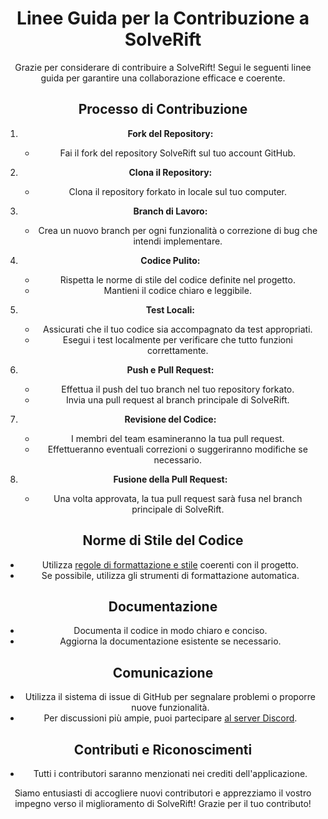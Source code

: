 <div align="center">

# Linee Guida per la Contribuzione a SolveRift

Grazie per considerare di contribuire a SolveRift! Segui le seguenti linee guida per garantire una collaborazione efficace e coerente.

## Processo di Contribuzione

1. **Fork del Repository:**
   - Fai il fork del repository SolveRift sul tuo account GitHub.

2. **Clona il Repository:**
   - Clona il repository forkato in locale sul tuo computer.

3. **Branch di Lavoro:**
   - Crea un nuovo branch per ogni funzionalità o correzione di bug che intendi implementare.

4. **Codice Pulito:**
   - Rispetta le norme di stile del codice definite nel progetto.
   - Mantieni il codice chiaro e leggibile.

5. **Test Locali:**
   - Assicurati che il tuo codice sia accompagnato da test appropriati.
   - Esegui i test localmente per verificare che tutto funzioni correttamente.

6. **Push e Pull Request:**
   - Effettua il push del tuo branch nel tuo repository forkato.
   - Invia una pull request al branch principale di SolveRift.

7. **Revisione del Codice:**
   - I membri del team esamineranno la tua pull request.
   - Effettueranno eventuali correzioni o suggeriranno modifiche se necessario.

8. **Fusione della Pull Request:**
   - Una volta approvata, la tua pull request sarà fusa nel branch principale di SolveRift.

## Norme di Stile del Codice

- Utilizza [regole di formattazione e stile](STYLE.MD) coerenti con il progetto.
- Se possibile, utilizza gli strumenti di formattazione automatica.

## Documentazione

- Documenta il codice in modo chiaro e conciso.
- Aggiorna la documentazione esistente se necessario.

## Comunicazione

- Utilizza il sistema di issue di GitHub per segnalare problemi o proporre nuove funzionalità.
- Per discussioni più ampie, puoi partecipare [al server Discord](https://discord.gg/2pMM3scW).

## Contributi e Riconoscimenti

- Tutti i contributori saranno menzionati nei crediti dell'applicazione.

Siamo entusiasti di accogliere nuovi contributori e apprezziamo il vostro impegno verso il miglioramento di SolveRift! Grazie per il tuo contributo!

</div>
